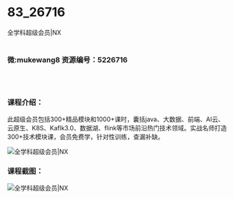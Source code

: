 # 83_26716
全学科超级会员|NX
<br/></br>
<h3>微:mukewang8 资源编号：5226716</h3>
<br/></br>
<h3>课程介绍：</h3>
<p>此超级会员包括300+精品模块和1000+课时，囊括java、大数据、前端、AI云、云原生、K8S、Kaflk3.0、数据湖、flink等市场前沿热门技术领域。实战名师打造300+技术模块课，会员免费学，针对性训练，查漏补缺。</p>
<p><img src="https://www.ko996.com/wp-content/uploads/img/2022/09/1-134-300x200.png" alt="全学科超级会员|NX"></p>
<div class="info-desc">
<h3>课程截图：</h3>
<p><img src="https://www.ko996.com/wp-content/uploads/img/2022/09/2-145.png" alt="全学科超级会员|NX"></p>


			
</div>
